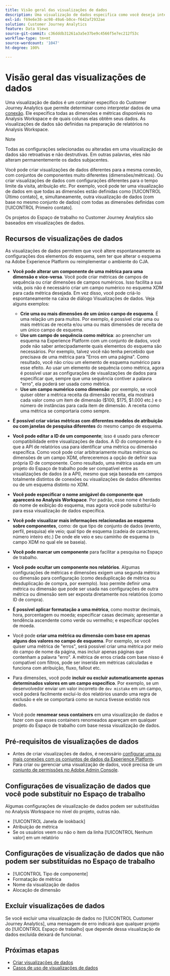 ```yaml
---
title: Visão geral das visualizações de dados
description: Uma visualização de dados especifica como você deseja interpretar elementos dos dados na conexão do CJA, como métricas, dimensões, sessões etc.
exl-id: f69e6e38-ac98-49a6-b0ce-f642af2932ae
solution: Customer Journey Analytics
feature: Data Views
source-git-commit: c36dddb31261a3a5e37be9c4566f5e7ec212f53c
workflow-type: tm+mt
source-wordcount: '1047'
ht-degree: 100%

---
```


# Visão geral das visualizações de dados

Uma visualização de dados é um container específico do Customer Journey Analytics que permite determinar como interpretar dados de uma [conexão](/help/connections/create-connection.md). Ele especifica todas as dimensões e métricas disponíveis no Analysis Workspace e de quais colunas elas obtêm seus dados. As visualizações de dados são definidas na preparação de relatórios no Analysis Workspace.

>[!NOTE]
>
>Todas as configurações selecionadas ou alteradas em uma visualização de dados são retroativas e não destrutivas. Em outras palavras, eles não alteram permanentemente os dados subjacentes.

Você pode criar visualizações de dados diferentes para a mesma conexão, com conjuntos de componentes muito diferentes (dimensões/métricas). Ou criar visualizações de dados com configurações diferentes para o tempo limite da visita, atribuição etc. Por exemplo, você pode ter uma visualização de dados em que todas as dimensões estão definidas como [!UICONTROL Último contato], e, simultaneamente, outra visualização de dados (com base no mesmo conjunto de dados) com todas as dimensões definidas com [!UICONTROL Primeiro contato].

Os projetos do Espaço de trabalho no Customer Journey Analytics são baseados em visualizações de dados.

## Recursos de visualizações de dados

As visualizações de dados permitem que você altere espontaneamente as configurações dos elementos do esquema, sem ter que alterar o esquema na Adobe Experience Platform ou reimplementar o ambiente do CJA.

* **Você pode alterar um componente de uma métrica para uma dimensão e vice-versa**. Você pode criar métricas de campos de sequência ou criar dimensões de campos numéricos. Isso facilita a sua vida, pois não é necessário criar um campo numérico no esquema XDM para cada métrica desejada. Em vez disso, você pode criá-lo espontaneamente na caixa de diálogo Visualizações de dados. Veja alguns exemplos:
   * **Crie uma ou mais dimensões de um único campo de esquema**. É uma relação um para muitos. Por exemplo, é possível criar uma ou mais métricas de receita e/ou uma ou mais dimensões de receita de um único campo de esquema.
   * **Use um campo de sequência como métrica**: ao preencher um esquema na Experience Platform com um conjunto de dados, você pode não saber antecipadamente quais elementos do esquema são necessários. Por exemplo, talvez você não tenha percebido que precisava de uma métrica para &quot;Erros em uma página&quot;. Como resultado, você não criou um elemento de esquema numérico para esse efeito. Ao usar um elemento de sequência como métrica, agora é possível usar as configurações de visualizações de dados para especificar que, sempre que uma sequência contiver a palavra &quot;erro&quot;, ela poderá ser usada como métrica.
   * **Use um campo numérico como dimensão**: por exemplo, se você quiser obter a métrica receita da dimensão receita, ela mostrará cada valor como um item de dimensão ($100, $175, $1.000 etc.) e o número de instâncias para cada item de dimensão. A receita como uma métrica se comportaria como sempre.

* **É possível criar várias métricas com diferentes modelos de atribuição ou com janelas de pesquisa diferentes** do mesmo campo de esquema.

* **Você pode editar a ID de um componente**; isso é usado para oferecer compatibilidade entre visualizações de dados. A ID do componente é o que a API de relatórios usa para identificar uma métrica ou dimensão específica. Como você pode criar arbitrariamente muitas métricas ou dimensões de um campo XDM, ofereceremos a opção de definir sua própria ID de componente. Como resultado, uma métrica usada em um projeto do Espaço de trabalho pode ser compatível entre as visualizações de dados (e a API), mesmo que seja baseada em campos totalmente distintos de conexões ou visualizações de dados diferentes ou de um esquema distinto no XDM.

* **Você pode especificar o nome amigável do componente que aparecerá no Analysis Workspace**. Por padrão, esse nome é herdado do nome de exibição do esquema, mas agora você pode substituí-lo para essa visualização de dados específica.

* **Você pode visualizar mais informações relacionadas ao esquema sobre componentes**, como: de que tipo de conjunto de dados (evento, perfil, pesquisa) ele veio; qual tipo de esquema (cadeia de caracteres, número inteiro etc.) De onde ele veio e seu caminho de esquema (o campo XDM no qual ele se baseia).

* **Você pode marcar um componente** para facilitar a pesquisa no Espaço de trabalho.

* **Você pode ocultar um componente nos relatórios**. Algumas configurações de métricas e dimensões exigem uma segunda métrica ou dimensão para configuração (como desduplicação de métrica ou desduplicação de compra, por exemplo). Isso permite definir uma métrica ou dimensão que pode ser usada nas configurações de outra métrica ou dimensão sem ser exposta diretamente nos relatórios (como ID de compra).

* **É possível aplicar formatação a uma métrica**, como mostrar decimais, hora, porcentagem ou moeda; especificar casas decimais; apresentar a tendência ascendente como verde ou vermelho; e especificar opções de moeda.

* Você pode **criar uma métrica ou dimensão com base em apenas alguns dos valores no campo de esquema**. Por exemplo, se você quiser uma métrica de &quot;erros&quot;, será possível criar uma métrica por meio do campo de nome da página, mas incluir apenas páginas que contenham a palavra &quot;erro&quot;. A métrica de erros criada com base nisso é compatível com filtros, pode ser inserida em métricas calculadas e funciona com atribuição, fluxo, fallout etc.

* Para dimensões, você pode **incluir ou excluir automaticamente apenas determinados valores em um campo específico**. Por exemplo, se um desenvolvedor enviar um valor incorreto de `dev mistake` em um campo, você poderá facilmente excluí-lo dos relatórios usando uma regra de exclusão e ele se comportará como se nunca tivesse existido nos dados.

* Você pode **renomear seus containers** em uma visualização de dados e fazer com que esses containers renomeados apareçam em qualquer projeto do Espaço de trabalho com base nessa visualização de dados.

## Pré-requisitos de visualizações de dados

* Antes de criar visualizações de dados, é necessário [configurar uma ou mais conexões com os conjuntos de dados da Experience Platform](/help/connections/create-connection.md).
* Para criar ou gerenciar uma visualização de dados, você precisa de um [conjunto de permissões no Adobe Admin Console](https://experienceleague.adobe.com/docs/analytics-platform/using/cja-overview/cja-overview.html?lang=pt-BR#admin-access-permissions).

## Configurações de visualização de dados que você pode substituir no Espaço de trabalho

Algumas configurações de visualização de dados podem ser substituídas no Analysis Workspace no nível do projeto, outras não.

* [!UICONTROL Janela de lookback]
* Atribuição de métrica
* Se os usuários veem ou não o item da linha [!UICONTROL Nenhum valor] em um relatório

## Configurações de visualização de dados que não podem ser substituídas no Espaço de trabalho

* [!UICONTROL Tipo de componente]
* Formatação de métrica
* Nome da visualização de dados
* Alocação de dimensão

## Excluir visualizações de dados

Se você excluir uma visualização de dados no [!UICONTROL Customer Journey Analytics], uma mensagem de erro indicará que qualquer projeto do [!UICONTROL Espaço de trabalho] que depende dessa visualização de dados excluída deixará de funcionar.

## Próximas etapas

* [Criar visualizações de dados](/help/data-views/create-dataview.md)
* [Casos de uso de visualizações de dados](/help/data-views/data-views-usecases.md)
